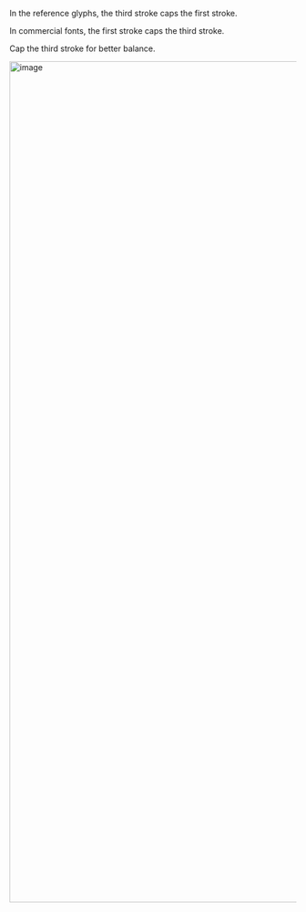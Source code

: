 In the reference glyphs, the third stroke caps the first stroke.

In commercial fonts, the first stroke caps the third stroke.

Cap the third stroke for better balance.

<img width="1474" alt="image" src="https://github.com/hfhchan/hk-font-guide/assets/8191296/74941b0f-6ca7-4fd2-950b-1e62605e5ee8">
